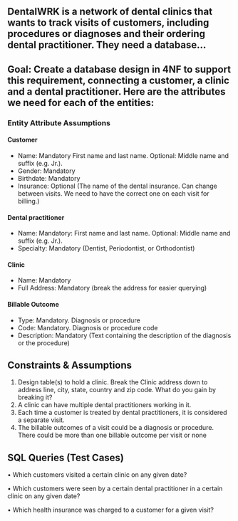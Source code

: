 ## DentalWRK is a network of dental clinics that wants to track visits of customers, including procedures or diagnoses and their ordering dental practitioner. They need a database…

## Goal: Create a database design in 4NF to support this requirement, connecting a customer, a clinic and a dental practitioner. Here are the attributes we need for each of the entities:

### Entity	Attribute	Assumptions
#### Customer	
- Name:	Mandatory First name and last name. Optional: Middle name and suffix (e.g. Jr.). 
- Gender:	Mandatory
- Birthdate:	Mandatory
- Insurance:	Optional (The name of the dental insurance. Can change between visits. We need to have the correct one on each visit for billing.)
#### Dental practitioner	
- Name: Mandatory: First name and last name. Optional: Middle name and suffix (e.g. Jr.). 
- Specialty: Mandatory (Dentist, Periodontist, or Orthodontist)
#### Clinic	
- Name: Mandatory
- Full Address: Mandatory (break the address for easier querying)
#### Billable Outcome
- Type: Mandatory. Diagnosis or procedure
- Code: Mandatory. Diagnosis or procedure code
- Description: Mandatory (Text containing the description of the diagnosis or the procedure)

## Constraints & Assumptions
1.	Design table(s) to hold a clinic. Break the Clinic address down to address line, city, state, country and zip code. What do you gain by breaking it?
2.	A clinic can have multiple dental practitioners working in it. 
3.	Each time a customer is treated by dental practitioners, it is considered a separate visit.
4.	The billable outcomes of a visit could be a diagnosis or procedure. There could be more than one billable outcome per visit or none

## SQL Queries (Test Cases)
•	Which customers visited a certain clinic on any given date?

•	Which customers were seen by a certain dental practitioner in a certain clinic on any given date?

•	Which health insurance was charged to a customer for a given visit?
